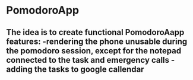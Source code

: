 # PomodoroApp
The idea is to create functional PomodoroAapp
features:
-rendering the phone unusable during the pomodoro session, except for the notepad connected to the task and emergency calls
-adding the tasks to google callendar
-

